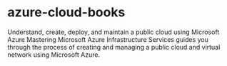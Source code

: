 # azure-cloud-books
Understand, create, deploy, and maintain a public cloud using Microsoft Azure Mastering Microsoft Azure Infrastructure Services guides you through the process of creating and managing a public cloud and virtual network using Microsoft Azure.
